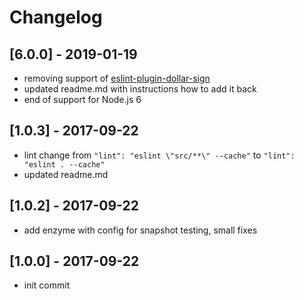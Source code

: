 # Changelog

## [6.0.0] - 2019-01-19

- removing support of [eslint-plugin-dollar-sign](https://www.npmjs.com/package/eslint-plugin-dollar-sign)
- updated readme.md with instructions how to add it back
- end of support for Node.js 6

## [1.0.3] - 2017-09-22

- lint change from `"lint": "eslint \"src/**\" --cache"` to `"lint": "eslint . --cache"`
- updated readme.md

## [1.0.2] - 2017-09-22

- add enzyme with config for snapshot testing, small fixes

## [1.0.0] - 2017-09-22

- init commit
